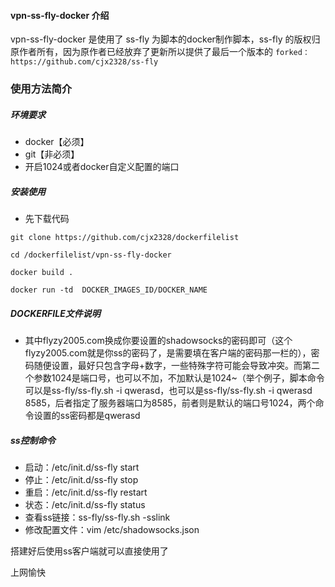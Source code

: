 #### vpn-ss-fly-docker 介绍
vpn-ss-fly-docker 是使用了 ss-fly 为脚本的docker制作脚本，ss-fly 的版权归原作者所有，因为原作者已经放弃了更新所以提供了最后一个版本的
`forked：https://github.com/cjx2328/ss-fly`

### 使用方法简介 

##### 环境要求
- docker【必须】
- git【非必须】
- 开启1024或者docker自定义配置的端口

##### 安装使用
- 先下载代码

`git clone https://github.com/cjx2328/dockerfilelist`

`cd /dockerfilelist/vpn-ss-fly-docker`

`docker build .`

`docker run -td  DOCKER_IMAGES_ID/DOCKER_NAME`


##### DOCKERFILE文件说明

- 其中flyzy2005.com换成你要设置的shadowsocks的密码即可（这个flyzy2005.com就是你ss的密码了，是需要填在客户端的密码那一栏的），密码随便设置，最好只包含字母+数字，一些特殊字符可能会导致冲突。而第二个参数1024是端口号，也可以不加，不加默认是1024~（举个例子，脚本命令可以是ss-fly/ss-fly.sh -i qwerasd，也可以是ss-fly/ss-fly.sh -i qwerasd 8585，后者指定了服务器端口为8585，前者则是默认的端口号1024，两个命令设置的ss密码都是qwerasd

##### ss控制命令

- 启动：/etc/init.d/ss-fly start
- 停止：/etc/init.d/ss-fly stop
- 重启：/etc/init.d/ss-fly restart
- 状态：/etc/init.d/ss-fly status
- 查看ss链接：ss-fly/ss-fly.sh -sslink
- 修改配置文件：vim /etc/shadowsocks.json


搭建好后使用ss客户端就可以直接使用了 

上网愉快

